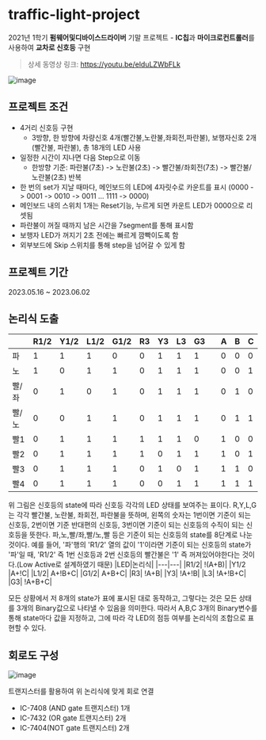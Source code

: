 # traffic-light-project
2021년 1학기 **펌웨어및디바이스드라이버** 기말 프로젝트 - **IC칩**과 **마이크로컨트롤러**를 사용하여 **교차로 신호등** 구현

> 상세 동영상 링크: https://youtu.be/elduLZWbFLk

![image](https://github.com/Taebee00/traffic-light-project/assets/104549849/6f7f0567-ac9d-48b2-be8b-6dbf06ecc190)

## 프로젝트 조건
- 4거리 신호등 구현 
  - 3방향, 한 방향에 차량신호 4개(빨간불,노란불,좌회전,파란불), 보행자신호 2개(빨간불, 파란불), 총 18개의 LED 사용  
- 일정한 시간이 지나면 다음 Step으로 이동
  - 한방향 기준: 파란불(7초) -> 노란불(2초) -> 빨간불/좌회전(7초) -> 빨간불/노란불(2초) 반복
- 한 번의 set가 지날 때마다, 메인보드의 LED에 4자릿수로 카운트를 표시 (0000 -> 0001 -> 0010 -> 0011 ... 1111 -> 0000)
- 메인보드 내의 스위치 1개는 Reset기능, 누르게 되면 카운트 LED가 0000으로 리셋됨
- 파란불이 꺼질 때까지 남은 시간을 7segment를 통해 표시함
- 보행자 LED가 꺼지기 2초 전에는 빠르게 깜빡이도록 함
- 외부보드에 Skip 스위치를 통해 step을 넘어갈 수 있게 함
  
## 프로젝트 기간
2023.05.16 ~ 2023.06.02

## 논리식 도출
| |R1/2|Y1/2|L1/2|G1/2|R3|Y3|L3|G3| |A|B|C|
|-|----|----|----|----|--|--|--|--|-|-|-|-|
|파|	1|	1|	1|	0|	0|	1|	1|	1|		|0|	0|	0|
|노|	1|	0|	1|	1|	0|	1|	1|	1|		|0|	0|	1|
|빨/좌|	0|	1|	0|	1|	0|	1|	1|	1|	|	0|	1|	0|
|빨/노|	0|	0|	1|	1|	0|	1|	1|	1|	|	0|	1|	1|
|빨1|	0|	1|	1|	1|	1|	1|	1|	0|		|1|	0|	0|
|빨2|	0|	1|	1|	1|	1|	0|	1|	1|		|1|	0|	1|
|빨3|	0|	1|	1|	1|	0|	1|	0|	1|		|1|	1|	0|
|빨4|	0|	1|	1|	1|	0|	0|	1|	1|		|1|	1|	1|

위 그림은 신호등의 state에 따라 신호등 각각의 LED 상태를 보여주는 표이다. R,Y,L,G는 각각 빨간불, 노란불, 좌회전, 파란불을 뜻하며,
왼쪽의 숫자는 1번이면 기준이 되는 신호등, 2번이면 기준 반대편의 신호등, 3번이면 기준이 되는 신호등의 수직이 되는 신호등을 뜻한다.
파,노,빨/좌,빨/노,빨 등은 기준이 되는 신호등의 state를 8단계로 나눈 것이다. 예를 들어, '파'행의 'R1/2' 열의 값이 '1'이라면 기준이 되는
신호등의 state가 '파'일 때, 'R1/2' 즉 1번 신호등과 2번 신호등의 빨간불은 '1' 즉 꺼져있어야한다는 것이다.(Low Active로 설계하였기 때문)
|LED|논리식|
|---|---|
|R1/2|	!(A+B)|
|Y1/2	|A+!C|
|L1/2|	A+!B+C|
|G1/2|	A+B+C|
|R3|	!A+B|
|Y3|	!A+!B|
|L3|	!A+!B+C|
|G3|	!A+B+C|

모든 상황에서 저 8개의 state가 표에 표시된 대로 동작하고, 그렇다는 것은 모든 상태를 3개의 Binary값으로 나타낼 수 있음을 의미한다. 따라서
A,B,C 3개의 Binary변수를 통해 state마다 값을 지정하고, 그에 따라 각 LED의 점등 여부를 논리식의 조합으로 표현할 수 있다.

## 회로도 구성
![image](https://github.com/Taebee00/traffic-light-project/assets/104549849/55f0f155-59ac-44c7-8fbe-2a0b0b09cfb6)

트랜지스터를 활용하여 위 논리식에 맞게 회로 연결
- IC-7408 (AND gate 트랜지스터) 1개
- IC-7432 (OR gate 트랜지스터) 2개
- IC-7404(NOT gate 트랜지스터) 2개




